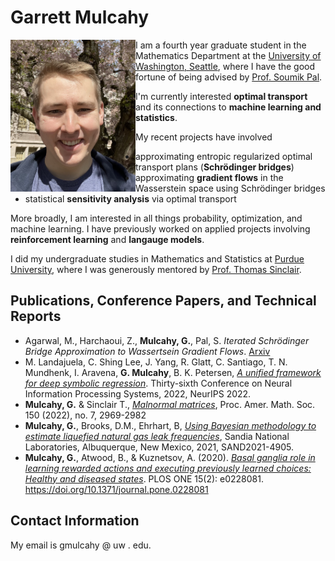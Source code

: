 # Garrett Mulcahy
<img src="IMG_5562.jpg" align="left"  width="200"> 

I am a fourth year graduate student in the Mathematics Department at the [University of Washington, Seattle](https://math.washington.edu/), where I have the good fortune of being advised by [Prof. Soumik Pal](https://sites.math.washington.edu//~soumik/).

I'm currently interested **optimal transport** and its connections to **machine learning and statistics**. 

My recent projects have involved
- approximating entropic regularized optimal transport plans (**Schrödinger bridges**) 
- approximating **gradient flows** in the Wasserstein space using Schrödinger bridges
- statistical **sensitivity analysis** via optimal transport

More broadly, I am interested in all things probability, optimization, and machine learning. I have previously worked on applied projects involving **reinforcement learning** and **langauge models**.

I did my undergraduate studies in Mathematics and Statistics at [Purdue University](https://www.math.purdue.edu/), where I was generously mentored by [Prof. Thomas Sinclair](https://www.math.purdue.edu/~tsincla/).

## Publications, Conference Papers, and Technical Reports
- Agarwal, M., Harchaoui, Z., **Mulcahy, G.**, Pal, S. *Iterated Schrödinger Bridge Approximation to Wassertsein Gradient Flows*. [Arxiv](https://arxiv.org/abs/2406.10823)
- M. Landajuela, C. Shing Lee, J. Yang, R. Glatt, C. Santiago, T. N. Mundhenk, I. Aravena, **G. Mulcahy**, B. K. Petersen, [*A unified framework for deep symbolic regression*](https://openreview.net/forum?id=2FNnBhwJsHK). Thirty-sixth Conference on Neural Information Processing Systems, 2022, NeurIPS 2022.
- **Mulcahy, G.** & Sinclair T., [*Malnormal matrices*](https://arxiv.org/abs/2009.11139), Proc. Amer. Math. Soc. 150 (2022), no. 7, 2969-2982
- **Mulcahy, G.**, Brooks, D.M., Ehrhart, B, [*Using Bayesian methodology to estimate liquefied natural gas leak frequencies*](https://www.osti.gov/biblio/1782412), Sandia National Laboratories, Albuquerque, New Mexico, 2021, SAND2021-4905. 
- **Mulcahy, G.**, Atwood, B., & Kuznetsov, A. (2020). [*Basal ganglia role in learning rewarded actions and executing previously learned choices: Healthy and diseased states*](https://journals.plos.org/plosone/article?id=10.1371/journal.pone.0228081). PLOS ONE 15(2): e0228081. https://doi.org/10.1371/journal.pone.0228081

## Contact Information
My email is gmulcahy @ uw . edu.
